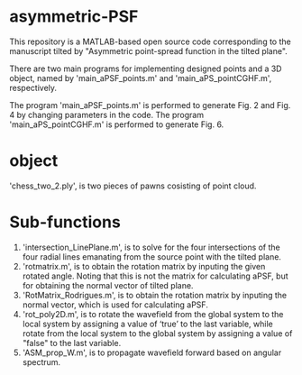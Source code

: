 # asymmetric-PSF
This repository is a MATLAB-based open source code corresponding to the manuscript tilted by "Asymmetric point-spread function in the tilted plane". 

There are two main programs for implementing designed points and a 3D object, named by 'main_aPSF_points.m' and 'main_aPS_pointCGHF.m', respectively.

The program 'main_aPSF_points.m' is performed to generate Fig. 2 and Fig. 4 by changing parameters in the code.
The program 'main_aPS_pointCGHF.m' is performed to generate Fig. 6.

# object
'chess_two_2.ply',  is two pieces of pawns cosisting of point cloud.

# Sub-functions
1. 'intersection_LinePlane.m', is to solve for the four intersections of the four radial lines emanating from the source point with the tilted plane.
2. 'rotmatrix.m', is to obtain the rotation matrix by inputing the given rotated angle. Noting that this is not the matrix for calculating aPSF, but for obtaining the normal vector of tilted plane.
3. 'RotMatrix_Rodrigues.m', is to obtain the rotation matrix by inputing the normal vector, which is used for calculating aPSF.
4. 'rot_poly2D.m', is to rotate the wavefield from the global system to the local system by assigning a value of ‘true’ to the last variable, while rotate from the local system to the global system by assigning a value of "false" to the last variable.
5. 'ASM_prop_W.m', is to propagate wavefield forward based on angular spectrum. 


